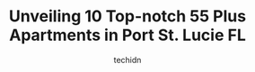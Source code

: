 ---
layout: ampstory
image: https://i0.wp.com/www.depkes.org/wp-content/uploads/2023/06/55-plus-apartments-0-in-port-st-lucie-fl-1685816352.jpeg?resize=640,853
author: techidn
featured: false
description: Discover the impressive array of 55 Plus Apartments options in Port St. Lucie FL, where you can find 10 of the largest 55 Plus Apartments establishments in the area. From renowned classics t
title: Unveiling 10 Top-notch 55 Plus Apartments in Port St. Lucie FL
cover:
   title: Unveiling 10 Top-notch 55 Plus Apartments in Port St. Lucie FL
   subtitle: Rickpate
   background: https://www.depkes.org/wp-content/uploads/2023/06/55-plus-apartments-0-in-port-st-lucie-fl-1685816352.jpeg

pages: 
 - layout: thirds
   top: <h1>#1 Del Webb Tradition- 55+ Retirement Community</h1>
   bottom: "<p>The whole process from picking out home to signing the papers at closing was exceptional.  From Ms. Elliott to the closing team. Very professional, kind and understanding</p>"
   background: https://www.depkes.org/wp-content/uploads/2023/06/55-plus-apartments-1-in-port-st-lucie-fl-1685816352.jpeg
   backgroundblur: true
 - layout: thirds
   top: <h1>#2 Spanish Lakes One</h1>
   bottom: "<p>If I could leave no stars, I would. Unless you buy an existing re-sale, stay far away from contracting a new build. They are all smiles, back slaps and hand shakes. Until</p>"
   background: https://www.depkes.org/wp-content/uploads/2023/06/55-plus-apartments-2-in-port-st-lucie-fl-1685816353.jpeg
   cta:
      link: https://www.depkes.org/blog/unveiling-10-top-notch-55-plus-apartments-in-port-st-lucie-fl/
      text: Unveiling 10 Top-notch 55 Plus Apartments in Port St. Lucie FL
 - layout: thirds
   top: <h1>#3 Cove At St Lucie</h1>
   bottom: "<p>4400 NW Cove Cir, Port St. Lucie, FL 34983, United States</p>"
   background: https://www.depkes.org/wp-content/uploads/2023/06/55-plus-apartments-3-in-port-st-lucie-fl-1685816353.jpeg
   cta:
      link: https://www.depkes.org/blog/unveiling-10-top-notch-55-plus-apartments-in-port-st-lucie-fl/
      text: Unveiling 10 Top-notch 55 Plus Apartments in Port St. Lucie FL
 - layout: thirds
   top: <h1>#4 Terraces on the Square</h1>
   bottom: "<p>2051 SE Hillmoor Dr, Port St. Lucie, FL 34952, United States</p>"
   background: https://images.unsplash.com/photo-1547366785-564103df7e13?ixlib=rb-4.0.3&ixid=MnwxMjA3fDB8MHxwaG90by1wYWdlfHx8fGVufDB8fHx8&auto=format&fit=crop&w=640&h=853&q=80
   cta:
      link: https://www.depkes.org/blog/unveiling-10-top-notch-55-plus-apartments-in-port-st-lucie-fl/
      text: Unveiling 10 Top-notch 55 Plus Apartments in Port St. Lucie FL
 - layout: thirds
   top: <h1>#5 10X Port St. Lucie</h1>
   bottom: "<p>1500 SE Tiffany Club Pl, Port St. Lucie, FL 34952, United States</p>"
   background: https://images.unsplash.com/photo-1489648022186-8f49310909a0?ixlib=rb-4.0.3&ixid=MnwxMjA3fDB8MHxwaG90by1wYWdlfHx8fGVufDB8fHx8&auto=format&fit=crop&w=640&h=853&q=80
   cta:
      link: https://www.depkes.org/blog/unveiling-10-top-notch-55-plus-apartments-in-port-st-lucie-fl/
      text: Unveiling 10 Top-notch 55 Plus Apartments in Port St. Lucie FL
 - layout: thirds
   top: <h1>#6 Peacock Run Apartments</h1>
   bottom: "<p>5502 NW East Torino Pkwy, Port St. Lucie, FL 34986, United States</p>"
   background: https://images.unsplash.com/photo-1509114397022-ed747cca3f65?ixlib=rb-4.0.3&ixid=MnwxMjA3fDB8MHxwaG90by1wYWdlfHx8fGVufDB8fHx8&auto=format&fit=crop&w=640&h=853&q=80
   cta:
      link: https://www.depkes.org/blog/unveiling-10-top-notch-55-plus-apartments-in-port-st-lucie-fl/
      text: Unveiling 10 Top-notch 55 Plus Apartments in Port St. Lucie FL
 - layout: thirds
   top: <h1>#7 The Brennity at Tradition Senior Living</h1>
   bottom: "<p>10685 SW Stony Creek Way, Port St. Lucie, FL 34987, United States</p>"
   background: https://images.unsplash.com/photo-1534312527009-56c7016453e6?ixlib=rb-4.0.3&ixid=MnwxMjA3fDB8MHxwaG90by1wYWdlfHx8fGVufDB8fHx8&auto=format&fit=crop&w=640&h=853&q=80
   cta:
      link: https://www.depkes.org/blog/unveiling-10-top-notch-55-plus-apartments-in-port-st-lucie-fl/
      text: Unveiling 10 Top-notch 55 Plus Apartments in Port St. Lucie FL
 - layout: thirds
   middle: Continue reading...
   background: https://images.unsplash.com/photo-1522441815192-d9f04eb0615c?ixlib=rb-4.0.3&ixid=MnwxMjA3fDB8MHxwaG90by1wYWdlfHx8fGVufDB8fHx8&auto=format&fit=crop&w=640&h=853&q=80
   cta:
      link: https://www.depkes.org/blog/unveiling-10-top-notch-55-plus-apartments-in-port-st-lucie-fl/
      text: Unveiling 10 Top-notch 55 Plus Apartments in Port St. Lucie FL
      
---
